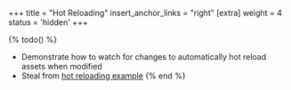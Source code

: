 +++
title = "Hot Reloading"
insert_anchor_links = "right"
[extra]
weight = 4
status = 'hidden'
+++

{% todo() %}

* Demonstrate how to watch for changes to automatically hot reload assets when modified
* Steal from [hot reloading example](https://github.com/bevyengine/bevy/blob/main/examples/asset/hot_asset_reloading.rs)
{% end %}
